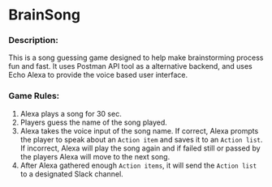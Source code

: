 # BrainSong

### Description: 
This is a song guessing game designed to help make brainstorming process fun and fast. It uses Postman API tool as a alternative backend, and uses Echo Alexa to provide the voice based user interface.

### Game Rules:
1. Alexa plays a song for 30 sec.
2. Players guess the name of the song played.
3. Alexa takes the voice input of the song name. If correct, Alexa prompts the player to speak about an `Action item` and saves it to an `Action list`. If incorrect, Alexa will play the song again and if failed still or passed by the players Alexa will move to the next song.
4. After Alexa gathered enough `Action items`, it will send the `Action list` to a designated Slack channel.
